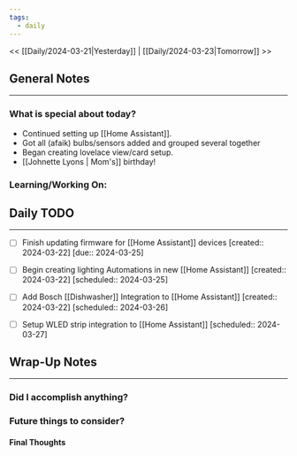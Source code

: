 ```yaml
---
tags:
  - daily
---
```

<< [[Daily/2024-03-21|Yesterday]] |  [[Daily/2024-03-23|Tomorrow]] >>

## General Notes
---
### What is special about today?
- Continued setting up [[Home Assistant]].  
- Got all (afaik) bulbs/sensors added and grouped several together
- Began creating lovelace view/card setup.
- [[Johnette Lyons | Mom's]] birthday!

### Learning/Working On:



## Daily TODO
---
- [ ] Finish updating firmware for [[Home Assistant]] devices  [created:: 2024-03-22]  [due:: 2024-03-25]
- [ ] Begin creating lighting Automations in new [[Home Assistant]]  [created:: 2024-03-22]  [scheduled:: 2024-03-25]

- [ ] Add Bosch [[Dishwasher]] Integration to [[Home Assistant]]  [created:: 2024-03-22]  [scheduled:: 2024-03-26]
- [ ] Setup WLED strip integration to [[Home Assistant]]  [scheduled:: 2024-03-27]


## Wrap-Up Notes
---
### Did I accomplish anything?
### Future things to consider?
#### Final Thoughts

